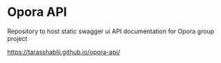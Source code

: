 # Opora API

Repository to host static swagger ui API documentation for Opora group project

https://tarasshablii.github.io/opora-api/
